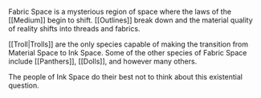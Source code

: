 Fabric Space is a mysterious region of space where the laws of the [[Medium]] begin to shift. [[Outlines]] break down and the material quality of reality shifts into threads and fabrics. 

[[Troll|Trolls]] are the only species capable of making the transition from Material Space to Ink Space. Some of the other species of Fabric Space include [[Panthers]], [[Dolls]], and however many others.

The people of Ink Space do their best not to think about this existential question.